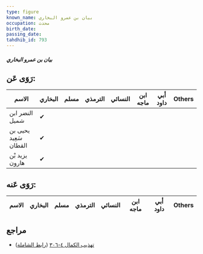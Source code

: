 ```yaml
---
type: figure
known_name: بيان بن عمرو البخاري
occupation: محدث
birth_date:
passing_date:
tahdhib_id: 793
---
```

##### بيان بن عمرو البخاري

## رَوَى عَن:
| الاسم                 | البخاري | مسلم | الترمذي | النسائي | ابن ماجه | أبي داود | Others |
| --------------------- | ------- | ---- | ------- | ------- | -------- | -------- | ------ |
| النضر ابن شميل        | ✔       |      |         |         |          |          |        |
| يحيى بن سَعِيد القطان | ✔       |      |         |         |          |          |        |
| يزيد بْن هارون        | ✔       |      |         |         |          |          |        |
## رَوَى عَنه:
| الاسم | البخاري | مسلم | الترمذي | النسائي | ابن ماجه | أبي داود | Others |
| ----- | ------- | ---- | ------- | ------- | -------- | -------- | ------ |
## مراجع
- [تهذيب الكمال ٤-٣٠٦](obsidian://open?vault=Tahdhib-al-Kamal&file=Figures/٧٩٣-بيان%20بن%20عمرو%20البخاري) ([رابط الشاملة](https://shamela.ws/book/3722/1820))